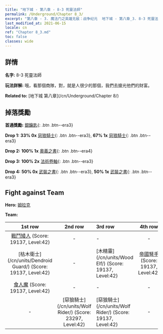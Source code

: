 ```yaml
---
title: "地下城 - 第八章 - 8-3 死靈法師"
permalink: /Underground/Chapter 8_3/
excerpt: "第八章 - 3. 魔法门之英雄无敌：战争纪元  地下城 - 第八章_3. 8-3 死靈法師"
last_modified_at: 2021-06-15
locale: cn
ref: "Chapter 8_3.md"
toc: false
classes: wide
---
```


## 詳情

 **名字:** 8-3 死靈法師

 **玩法詳解:**       哦，看那個商隊，對，就是人很少的那個，我們去搶光他們的財富。

 **Related to:** [地下城 第八章](/cn/Underground/Chapter 8/)

## 掉落獎勵

 **首通獎勵:** [銀鑰匙](/cn/Items/con_693/){: .btn .btn--era3}

 **Drop 1:** **33% 0x** [惡狼騎士](/cn/Items/unt_218/){: .btn .btn--era3}, **67% 1x** [惡狼騎士](/cn/Items/unt_218/){: .btn .btn--era3}

 **Drop 2:** **100% 1x** [奧義之書](/cn/Items/mat_39/){: .btn .btn--era4}

 **Drop 3:** **100% 2x** [法術卷軸](/cn/Items/con_694/){: .btn .btn--era3}

 **Drop 4:** **50% 0x** [武裝之書](/cn/Items/mat_32/){: .btn .btn--era3}, **50% 1x** [武裝之書](/cn/Items/mat_32/){: .btn .btn--era3}


## Fight against Team
 **Hero:** [姆拉克](/cn/heroes/Mullich/)

 **Team:**


  | 1st row | 2nd row | 3rd row | 4th row |
  |:----:|:----:|:----|:----:|
  | [戰鬥矮人](/cn/units/Dwarf/) (Score: 19137, Level:42)  | - | - | - |
  | [枯木衛士](/cn/units/Dendroid Guard/) (Score: 19137, Level:42)  | - | [木精靈](/cn/units/Wood Elf/) (Score: 19137, Level:42)  | [帝國弩手](/cn/units/Marksman/) (Score: 19137, Level:42)  |
  | [食人魔](/cn/units/Ogre/) (Score: 19137, Level:42)  | - | - | - |
  | - | [惡狼騎士](/cn/units/Wolf Rider/) (Score: 23297, Level:42)  | [惡狼騎士](/cn/units/Wolf Rider/) (Score: 19137, Level:42)  | - |


